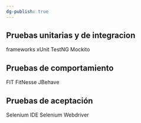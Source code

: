 ```yaml
---
dg-publish: true
---
```

## Pruebas unitarias y de integracion
frameworks xUnit
TestNG
Mockito

## Pruebas de comportamiento
FIT
FitNesse
JBehave

## Pruebas de aceptación
Selenium IDE
Selenium Webdriver
